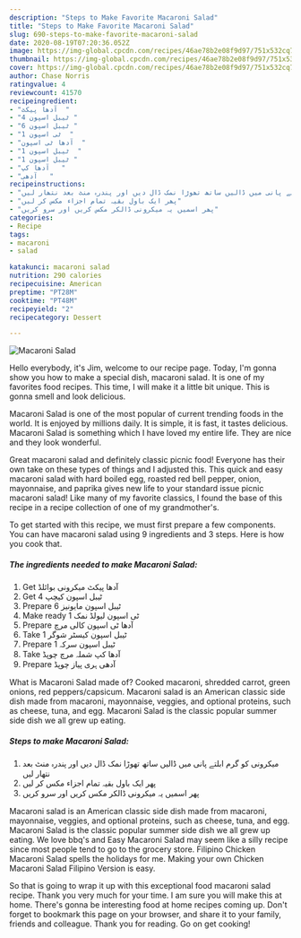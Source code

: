 ```yaml
---
description: "Steps to Make Favorite Macaroni Salad"
title: "Steps to Make Favorite Macaroni Salad"
slug: 690-steps-to-make-favorite-macaroni-salad
date: 2020-08-19T07:20:36.052Z
image: https://img-global.cpcdn.com/recipes/46ae78b2e08f9d97/751x532cq70/macaroni-salad-recipe-main-photo.jpg
thumbnail: https://img-global.cpcdn.com/recipes/46ae78b2e08f9d97/751x532cq70/macaroni-salad-recipe-main-photo.jpg
cover: https://img-global.cpcdn.com/recipes/46ae78b2e08f9d97/751x532cq70/macaroni-salad-recipe-main-photo.jpg
author: Chase Norris
ratingvalue: 4
reviewcount: 41570
recipeingredient:
- "آدھا پیکٹ  "
- "4 ٹیبل اسپون "
- "6 ٹیبل اسپون "
- "1 ٹی اسپون  "
- "آدھا ٹی اسپون  "
- "1 ٹیبل اسپون  "
- "1 ٹیبل اسپون "
- "آدھا کپ   "
- "آدھی   "
recipeinstructions:
- "میکرونی کو گرم ابلتے پانی میں ڈالیں ساتھ تھوڑا نمک ڈال دیں اور پندرہ منٹ بعد نتھار لیں"
- "پھر ایک باول بقیہ تمام اجزاء مکس کر لیں"
- "پھر اسمیں یہ میکرونی ڈالکر مکس کریں اور سرو کریں"
categories:
- Recipe
tags:
- macaroni
- salad

katakunci: macaroni salad 
nutrition: 290 calories
recipecuisine: American
preptime: "PT28M"
cooktime: "PT48M"
recipeyield: "2"
recipecategory: Dessert

---
```



![Macaroni Salad](https://img-global.cpcdn.com/recipes/46ae78b2e08f9d97/751x532cq70/macaroni-salad-recipe-main-photo.jpg)

Hello everybody, it's Jim, welcome to our recipe page. Today, I'm gonna show you how to make a special dish, macaroni salad. It is one of my favorites food recipes. This time, I will make it a little bit unique. This is gonna smell and look delicious.

Macaroni Salad is one of the most popular of current trending foods in the world. It is enjoyed by millions daily. It is simple, it is fast, it tastes delicious. Macaroni Salad is something which I have loved my entire life. They are nice and they look wonderful.

Great macaroni salad and definitely classic picnic food! Everyone has their own take on these types of things and I adjusted this. This quick and easy macaroni salad with hard boiled egg, roasted red bell pepper, onion, mayonnaise, and paprika gives new life to your standard issue picnic macaroni salad! Like many of my favorite classics, I found the base of this recipe in a recipe collection of one of my grandmother&#39;s.


To get started with this recipe, we must first prepare a few components. You can have macaroni salad using 9 ingredients and 3 steps. Here is how you cook that.

<!--inarticleads1-->

##### The ingredients needed to make Macaroni Salad:

1. Get آدھا پیکٹ میکرونی بوائلڈ
1. Get 4 ٹیبل اسپون کیچپ
1. Prepare 6 ٹیبل اسپون مایونیز
1. Make ready 1 ٹی اسپون لیولڈ نمک
1. Prepare آدھا ٹی اسپون کالی مرچ
1. Take 1 ٹیبل اسپون کیسٹر شوگر
1. Prepare 1 ٹیبل اسپون سرکہ
1. Take آدھا کپ شملہ مرچ چوپڈ
1. Prepare آدھی ہری پیاز چوپڈ


What is Macaroni Salad made of? Cooked macaroni, shredded carrot, green onions, red peppers/capsicum. Macaroni salad is an American classic side dish made from macaroni, mayonnaise, veggies, and optional proteins, such as cheese, tuna, and egg. Macaroni Salad is the classic popular summer side dish we all grew up eating. 

<!--inarticleads2-->

##### Steps to make Macaroni Salad:

1. میکرونی کو گرم ابلتے پانی میں ڈالیں ساتھ تھوڑا نمک ڈال دیں اور پندرہ منٹ بعد نتھار لیں
1. پھر ایک باول بقیہ تمام اجزاء مکس کر لیں
1. پھر اسمیں یہ میکرونی ڈالکر مکس کریں اور سرو کریں


Macaroni salad is an American classic side dish made from macaroni, mayonnaise, veggies, and optional proteins, such as cheese, tuna, and egg. Macaroni Salad is the classic popular summer side dish we all grew up eating. We love bbq&#39;s and Easy Macaroni Salad may seem like a silly recipe since most people tend to go to the grocery store. Filipino Chicken Macaroni Salad spells the holidays for me. Making your own Chicken Macaroni Salad Filipino Version is easy. 

So that is going to wrap it up with this exceptional food macaroni salad recipe. Thank you very much for your time. I am sure you will make this at home. There's gonna be interesting food at home recipes coming up. Don't forget to bookmark this page on your browser, and share it to your family, friends and colleague. Thank you for reading. Go on get cooking!
